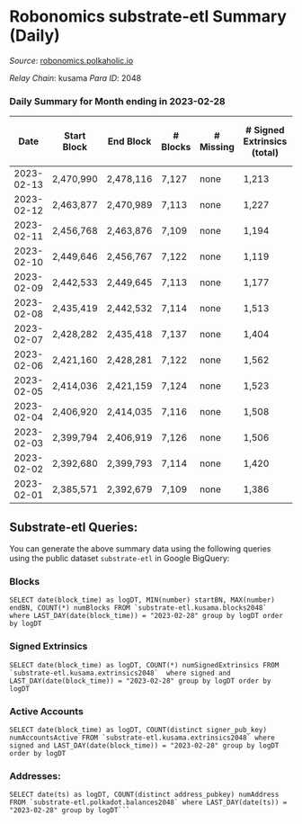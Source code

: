 # Robonomics substrate-etl Summary (Daily)

_Source_: [robonomics.polkaholic.io](https://robonomics.polkaholic.io)

*Relay Chain*: kusama
*Para ID*: 2048



### Daily Summary for Month ending in 2023-02-28


| Date | Start Block | End Block | # Blocks | # Missing | # Signed Extrinsics (total) | # Active Accounts | # Addresses with Balances | # Events | # Transfers | # XCM Transfers In | # XCM Transfers Out |
| ---- | ----------- | --------- | -------- | --------- | --------------------------- | ----------------- | ------------------------- | -------- | ----------- | ------------------ | ------------------- |
| 2023-02-13 | 2,470,990 | 2,478,116 | 7,127 | none  | 1,213 | 43 |  | 40,917 | 20 ($7,249.82) |   |   |
| 2023-02-12 | 2,463,877 | 2,470,989 | 7,113 | none  | 1,227 | 22 | 3,102 | 40,735 | 20 ($7,062.01) |   |   |
| 2023-02-11 | 2,456,768 | 2,463,876 | 7,109 | none  | 1,194 | 19 | 3,102 | 40,591 | 14 ($13,798.93) |   |   |
| 2023-02-10 | 2,449,646 | 2,456,767 | 7,122 | none  | 1,119 | 25 | 3,101 | 40,521 | 15 ($8,941.23) |   |   |
| 2023-02-09 | 2,442,533 | 2,449,645 | 7,113 | none  | 1,177 | 50 | 3,100 | 41,149 | 73 ($155,593) |   |   |
| 2023-02-08 | 2,435,419 | 2,442,532 | 7,114 | none  | 1,513 | 39 | 3,096 | 41,989 | 37 ($73,196.30) |   |   |
| 2023-02-07 | 2,428,282 | 2,435,418 | 7,137 | none  | 1,404 | 45 | 3,092 | 41,842 | 48 ($50,554.67) |   |   |
| 2023-02-06 | 2,421,160 | 2,428,281 | 7,122 | none  | 1,562 | 85 | 3,088 | 42,451 | 90 ($160,802) |   |   |
| 2023-02-05 | 2,414,036 | 2,421,159 | 7,124 | none  | 1,523 | 36 | 3,083 | 41,782 | 29 ($491,879) |   |   |
| 2023-02-04 | 2,406,920 | 2,414,035 | 7,116 | none  | 1,508 | 30 | 3,080 | 41,690 | 16 ($185,288) | 1 ($422.99) |   |
| 2023-02-03 | 2,399,794 | 2,406,919 | 7,126 | none  | 1,506 | 36 | 3,080 | 41,706 | 13 ($2,491.14) | 4 ($1,476.70) | 2 ($221.78) |
| 2023-02-02 | 2,392,680 | 2,399,793 | 7,114 | none  | 1,420 | 28 | 3,077 | 41,424 | 13 ($173.69) |   |   |
| 2023-02-01 | 2,385,571 | 2,392,679 | 7,109 | none  | 1,386 | 24 | 3,076 | 41,379 | 9 ($1,339.68) | 2 ($397.51) |   |

## Substrate-etl Queries:
You can generate the above summary data using the following queries using the public dataset `substrate-etl` in Google BigQuery:


### Blocks
```
SELECT date(block_time) as logDT, MIN(number) startBN, MAX(number) endBN, COUNT(*) numBlocks FROM `substrate-etl.kusama.blocks2048`  where LAST_DAY(date(block_time)) = "2023-02-28" group by logDT order by logDT
```


### Signed Extrinsics
```
SELECT date(block_time) as logDT, COUNT(*) numSignedExtrinsics FROM `substrate-etl.kusama.extrinsics2048`  where signed and LAST_DAY(date(block_time)) = "2023-02-28" group by logDT order by logDT
```


### Active Accounts
```
SELECT date(block_time) as logDT, COUNT(distinct signer_pub_key) numAccountsActive FROM `substrate-etl.kusama.extrinsics2048` where signed and LAST_DAY(date(block_time)) = "2023-02-28" group by logDT order by logDT
```


### Addresses:
```
SELECT date(ts) as logDT, COUNT(distinct address_pubkey) numAddress FROM `substrate-etl.polkadot.balances2048` where LAST_DAY(date(ts)) = "2023-02-28" group by logDT```


